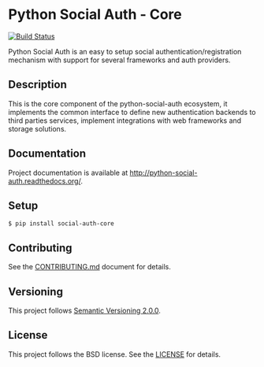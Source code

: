 # Python Social Auth - Core

[![Build Status](https://travis-ci.org/python-social-auth/social-core.svg?branch=master)](https://travis-ci.org/python-social-auth/social-core)

Python Social Auth is an easy to setup social authentication/registration
mechanism with support for several frameworks and auth providers.

## Description

This is the core component of the python-social-auth ecosystem, it
implements the common interface to define new authentication backends
to third parties services, implement integrations with web frameworks
and storage solutions.

## Documentation

Project documentation is available at http://python-social-auth.readthedocs.org/.

## Setup

```shell
$ pip install social-auth-core
```

## Contributing

See the [CONTRIBUTING.md](CONTRIBUTING.md) document for details.

## Versioning

This project follows [Semantic Versioning 2.0.0](http://semver.org/spec/v2.0.0.html).

## License

This project follows the BSD license. See the [LICENSE](LICENSE) for details.
